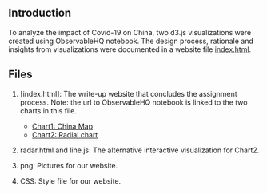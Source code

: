 ## Introduction
To analyze the impact of Covid-19 on China, two d3.js visualizations were created using ObservableHQ notebook. The design process, rationale and insights from visualizations were documented in a website file [index.html](…).

## Files
1. [index.html]: 
The write-up website that concludes the assignment process.
Note: the url to ObservableHQ notebook is linked to the two charts in this file.
	* [Chart1: China Map](https://observablehq.com/@karviex/coronavirus-2019-distribution-in-china/2)
	* [Chart2: Radial chart](https://observablehq.com/@miaxmzhu/radial-stacked-bar-chart)

2. radar.html and line.js:
The alternative interactive visualization for Chart2.

3. png:
Pictures for our website.

4. CSS:
Style file for our website.